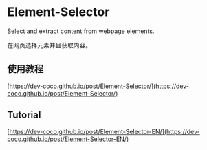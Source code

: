 # Element-Selector
Select and extract content from webpage elements.

在网页选择元素并且获取内容。

## 使用教程
[https://dev-coco.github.io/post/Element-Selector/](https://dev-coco.github.io/post/Element-Selector/)

## Tutorial
[https://dev-coco.github.io/post/Element-Selector-EN/](https://dev-coco.github.io/post/Element-Selector-EN/)
